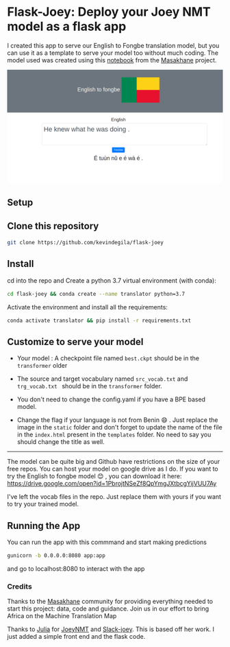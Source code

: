 # Flask-Joey: Deploy your Joey NMT model as a flask app

I created this app to serve our English to Fongbe translation model, but 
you can use it as a template to serve your model too without much coding.
The model used was created using this
 [notebook](https://github.com/masakhane-io/masakhane/blob/master/starter_notebook.ipynb)
  from the [Masakhane](https://www.masakhane.io/) project.
  
  ![translation](engfon.png)


## Setup

## Clone this repository
```sh
git clone https://github.com/kevindegila/flask-joey
```
## Install
cd into the repo and Create a python 3.7 virtual environment (with conda):
```sh
cd flask-joey && conda create --name translator python=3.7
```
Activate the environment and install all the requirements:
```sh
conda activate translator && pip install -r requirements.txt
```
## Customize to serve your model

* Your model : A checkpoint file named `best.ckpt`  should be in the
`transformer` older 
* The source and target vocabulary named `src_vocab.txt` and `trg_vocab.txt `
 should be in the `transformer` folder.
 
 * You don't need to change the config.yaml if you have a BPE based
 model.
 
* Change the flag if your language is not from Benin :smile: . Just replace
 the image in the `static` folder and don't forget to update the name of
 the file in the `index.html` present in the `templates` folder. No need to
 say you should change the title as well.
 
 ----
The model can be quite big and Github have restrictions on the size of your 
free repos. You can host your model on google drive as I do. 
If you want to try the English to fongbe model :blush: , you can download it here:
https://drive.google.com/open?id=1PbrojtNSeZf8QpYmgJXtbcgYijVUU7Ay

I've left the vocab files in the repo. Just replace them with yours if you
want to try your trained model.

## Running the App
You can run the app with this commmand and start making predictions
```sh
gunicorn -b 0.0.0.0:8080 app:app
```
and go to localhost:8080 to interact with the app

### Credits

Thanks to the [Masakhane](https://github.com/masakhane-io/masakhane) community for providing everything needed
 to start this project: data, code and guidance. Join us in our effort to bring
 Africa on the Machine Translation Map

Thanks to [Julia](https://github.com/juliakreutzer/) 
for [JoeyNMT](https://github.com/joeynmt/joeynmt)
and [Slack-joey](https://github.com/juliakreutzer/slack-joey).
This is based off her work. I just added a simple front end and the flask code.
